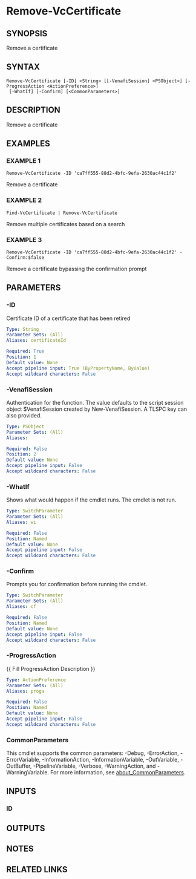 # Remove-VcCertificate

## SYNOPSIS
Remove a certificate

## SYNTAX

```
Remove-VcCertificate [-ID] <String> [[-VenafiSession] <PSObject>] [-ProgressAction <ActionPreference>]
 [-WhatIf] [-Confirm] [<CommonParameters>]
```

## DESCRIPTION
Remove a certificate

## EXAMPLES

### EXAMPLE 1
```
Remove-VcCertificate -ID 'ca7ff555-88d2-4bfc-9efa-2630ac44c1f2'
```

Remove a certificate

### EXAMPLE 2
```
Find-VcCertificate | Remove-VcCertificate
```

Remove multiple certificates based on a search

### EXAMPLE 3
```
Remove-VcCertificate -ID 'ca7ff555-88d2-4bfc-9efa-2630ac44c1f2' -Confirm:$false
```

Remove a certificate bypassing the confirmation prompt

## PARAMETERS

### -ID
Certificate ID of a certificate that has been retired

```yaml
Type: String
Parameter Sets: (All)
Aliases: certificateId

Required: True
Position: 1
Default value: None
Accept pipeline input: True (ByPropertyName, ByValue)
Accept wildcard characters: False
```

### -VenafiSession
Authentication for the function.
The value defaults to the script session object $VenafiSession created by New-VenafiSession.
A TLSPC key can also provided.

```yaml
Type: PSObject
Parameter Sets: (All)
Aliases:

Required: False
Position: 2
Default value: None
Accept pipeline input: False
Accept wildcard characters: False
```

### -WhatIf
Shows what would happen if the cmdlet runs.
The cmdlet is not run.

```yaml
Type: SwitchParameter
Parameter Sets: (All)
Aliases: wi

Required: False
Position: Named
Default value: None
Accept pipeline input: False
Accept wildcard characters: False
```

### -Confirm
Prompts you for confirmation before running the cmdlet.

```yaml
Type: SwitchParameter
Parameter Sets: (All)
Aliases: cf

Required: False
Position: Named
Default value: None
Accept pipeline input: False
Accept wildcard characters: False
```

### -ProgressAction
{{ Fill ProgressAction Description }}

```yaml
Type: ActionPreference
Parameter Sets: (All)
Aliases: proga

Required: False
Position: Named
Default value: None
Accept pipeline input: False
Accept wildcard characters: False
```

### CommonParameters
This cmdlet supports the common parameters: -Debug, -ErrorAction, -ErrorVariable, -InformationAction, -InformationVariable, -OutVariable, -OutBuffer, -PipelineVariable, -Verbose, -WarningAction, and -WarningVariable. For more information, see [about_CommonParameters](http://go.microsoft.com/fwlink/?LinkID=113216).

## INPUTS

### ID
## OUTPUTS

## NOTES

## RELATED LINKS
